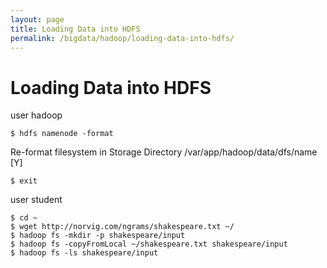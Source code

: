 ```yaml
---
layout: page
title: Loading Data into HDFS
permalink: /bigdata/hadoop/loading-data-into-hdfs/
---
```


# Loading Data into HDFS

user hadoop

    $ hdfs namenode -format

Re-format filesystem in Storage Directory /var/app/hadoop/data/dfs/name [Y]

    $ exit


user student

    $ cd ~
    $ wget http://norvig.com/ngrams/shakespeare.txt ~/
    $ hadoop fs -mkdir -p shakespeare/input
    $ hadoop fs -copyFromLocal ~/shakespeare.txt shakespeare/input
    $ hadoop fs -ls shakespeare/input
